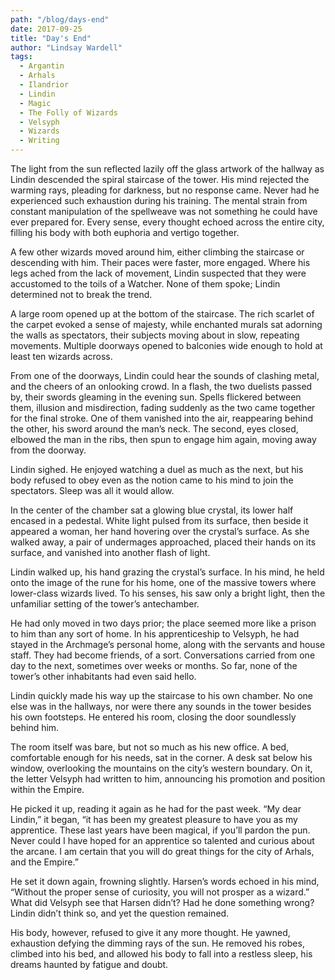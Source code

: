 ```yaml
---
path: "/blog/days-end"
date: 2017-09-25
title: "Day's End"
author: "Lindsay Wardell"
tags:
  - Argantin
  - Arhals
  - Ilandrior
  - Lindin
  - Magic
  - The Folly of Wizards
  - Velsyph
  - Wizards
  - Writing
---
```

The light from the sun reflected lazily off the glass artwork of the hallway as Lindin descended the spiral staircase of the tower. His mind rejected the warming rays, pleading for darkness, but no response came. Never had he experienced such exhaustion during his training. The mental strain from constant manipulation of the spellweave was not something he could have ever prepared for. Every sense, every thought echoed across the entire city, filling his body with both euphoria and vertigo together.

A few other wizards moved around him, either climbing the staircase or descending with him. Their paces were faster, more engaged. Where his legs ached from the lack of movement, Lindin suspected that they were accustomed to the toils of a Watcher. None of them spoke; Lindin determined not to break the trend.

A large room opened up at the bottom of the staircase. The rich scarlet of the carpet evoked a sense of majesty, while enchanted murals sat adorning the walls as spectators, their subjects moving about in slow, repeating movements. Multiple doorways opened to balconies wide enough to hold at least ten wizards across.

From one of the doorways, Lindin could hear the sounds of clashing metal, and the cheers of an onlooking crowd. In a flash, the two duelists passed by, their swords gleaming in the evening sun. Spells flickered between them, illusion and misdirection, fading suddenly as the two came together for the final stroke. One of them vanished into the air, reappearing behind the other, his sword around the man’s neck. The second, eyes closed, elbowed the man in the ribs, then spun to engage him again, moving away from the doorway.

Lindin sighed. He enjoyed watching a duel as much as the next, but his body refused to obey even as the notion came to his mind to join the spectators. Sleep was all it would allow.

In the center of the chamber sat a glowing blue crystal, its lower half encased in a pedestal. White light pulsed from its surface, then beside it appeared a woman, her hand hovering over the crystal’s surface. As she walked away, a pair of undermages approached, placed their hands on its surface, and vanished into another flash of light.

Lindin walked up, his hand grazing the crystal’s surface. In his mind, he held onto the image of the rune for his home, one of the massive towers where lower-class wizards lived. To his senses, his saw only a bright light, then the unfamiliar setting of the tower’s antechamber.

He had only moved in two days prior; the place seemed more like a prison to him than any sort of home. In his apprenticeship to Velsyph, he had stayed in the Archmage’s personal home, along with the servants and house staff. They had become friends, of a sort. Conversations carried from one day to the next, sometimes over weeks or months. So far, none of the tower’s other inhabitants had even said hello.

Lindin quickly made his way up the staircase to his own chamber. No one else was in the hallways, nor were there any sounds in the tower besides his own footsteps. He entered his room, closing the door soundlessly behind him.

The room itself was bare, but not so much as his new office. A bed, comfortable enough for his needs, sat in the corner. A desk sat below his window, overlooking the mountains on the city’s western boundary. On it, the letter Velsyph had written to him, announcing his promotion and position within the Empire.

He picked it up, reading it again as he had for the past week. “My dear Lindin,” it began, “it has been my greatest pleasure to have you as my apprentice. These last years have been magical, if you’ll pardon the pun. Never could I have hoped for an apprentice so talented and curious about the arcane. I am certain that you will do great things for the city of Arhals, and the Empire.”

He set it down again, frowning slightly. Harsen’s words echoed in his mind, “Without the proper sense of curiosity, you will not prosper as a wizard.” What did Velsyph see that Harsen didn’t? Had he done something wrong? Lindin didn’t think so, and yet the question remained.

His body, however, refused to give it any more thought. He yawned, exhaustion defying the dimming rays of the sun. He removed his robes, climbed into his bed, and allowed his body to fall into a restless sleep, his dreams haunted by fatigue and doubt.